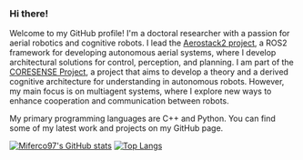 ### Hi there! 

Welcome to my GitHub profile! I'm a doctoral researcher with a passion for aerial robotics and cognitive robots. I lead the [Aerostack2 project](https://github.com/aerostack2/aerostack2), a ROS2 framework for developing autonomous aerial systems, where I develop architectural solutions for control, perception, and planning. I am part of the [CORESENSE Project](https://coresense.eu/), a project that aims to develop a theory and a derived cognitive architecture for understanding in autonomous robots. However, my main focus is on multiagent systems, where I explore new ways to enhance cooperation and communication between robots. 

My primary programming languages are C++ and Python.
You can find some of my latest work and projects on my GitHub page. 

[![Miferco97's GitHub stats](https://github-readme-stats.vercel.app/api?username=miferco97&show_icons=true&theme=radical)](https://github.com/anuraghazra/github-readme-stats) 
[![Top Langs](https://github-readme-stats.vercel.app/api/top-langs/?username=miferco97&layout=compact)](https://github.com/anuraghazra/github-readme-stats)
